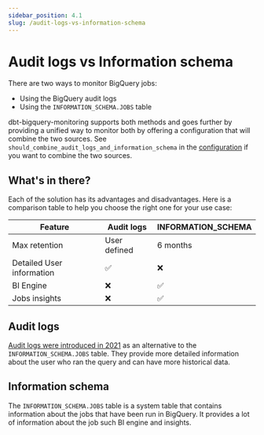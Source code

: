 ```yaml
---
sidebar_position: 4.1
slug: /audit-logs-vs-information-schema
---
```


# Audit logs vs Information schema

There are two ways to monitor BigQuery jobs:
- Using the BigQuery audit logs
- Using the `INFORMATION_SCHEMA.JOBS` table

dbt-bigquery-monitoring supports both methods and goes further by providing a unified way to monitor both by offering a configuration that will combine the two sources.
See `should_combine_audit_logs_and_information_schema` in the [configuration](/configuration) if you want to combine the two sources.

## What's in there?

Each of the solution has its advantages and disadvantages. Here is a comparison table to help you choose the right one for your use case:

| Feature | Audit logs | INFORMATION_SCHEMA |
|---------|------------|--------------------|
| Max retention | User defined | 6 months |
| Detailed User information | ✅ | ❌ |
| BI Engine | ❌ | ✅ |
| Jobs insights | ❌ | ✅ |

## Audit logs

[Audit logs were introduced in 2021](https://cloud.google.com/blog/products/data-analytics/bigquery-audit-logs-pipelines-analysis) as an alternative to the `INFORMATION_SCHEMA.JOBS` table. They provide more detailed information about the user who ran the query and can have more historical data.

## Information schema

The `INFORMATION_SCHEMA.JOBS` table is a system table that contains information about the jobs that have been run in BigQuery. It provides a lot of information about the job such BI engine and insights.
